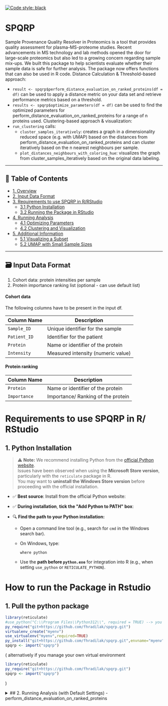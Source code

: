 [![Code style: black](https://img.shields.io/badge/code%20style-black-000000.svg)](https://github.com/psf/black)
# SPQRP 
Sample Provenance Quality Resolver in Proteomics is a tool that provides quality assessment for plasma-MS-proteome studies. Recent advancements in MS technology and lab methods opened the door for large-scale proteomics but also led to a growing concern regarding sample mix-ups. We built this package to help scientists evaluate whether their sample data is safe for further analysis.
The package now offers functions that can also be used in R code.
Distance Calculation & Threshold-based approach:
- ```result <- spqrp$perform_distance_evaluation_on_ranked_proteins(df = df)``` can be used to apply a distance metric on your data set and retrieve performance metrics based on a threshold.
- ```results <- spqrp$optimize_parameters(df = df)``` can be used to find the optimized parameters for perform_distance_evaluation_on_ranked_proteins for a range of n  proteins used.
Clustering-based approach & visualization:
- `run_clustering` calls:
  - `cluster_samples_iteratively`: creates a graph in a dimensionality reduced space (e.g. with UMAP) based on the distances from perform_distance_evaluation_on_ranked_proteins and can cluster iteratively based on the n nearest neighbours per sample.
  -  `plot_distances_neighbours_with_coloring_hue`: visualizes the graph from cluster_samples_iteratively based on the original data labeling.


---

## 📖 Table of Contents

- [1. Overview](spqrp)
- [2. Input Data Format](-input-data-format)
- [3. Requirements to use SPQRP in R/RStudio](requirements-to-use-spqrp-in-r-rstudio)
  - [3.1 Python Installation](1-python-installation)
  - [3.2 Running the Package in RStudio](how-to-run-the-package-in-rstudio)
- [4. Running Analysis](2-running-analysis-with-default-settings---perform_distance_evaluation_on_ranked_proteins)
  - [4.1 Optimizing Parameters](3-running-analysis-with-optimizing-cutoff-for-the-distance-metric--optimize_parameters)
  - [4.2 Clustering and Visualization](4-clustering-approach-and-visualizing-results--cluster_samples_iteratively--plot_distances_neighbours_with_coloring_hue)
- [5. Additional Information](additional-information)
  - [5.1 Visualizing a Subset](visualizing-a-subset)
  - [5.2 UMAP with Small Sample Sizes](note-on-umap-with-small-sample-sizes)

---



## 🗃️ Input Data Format
1. Cohort data: protein intensities per sample
2. Protein importance ranking list (optional - can use default list)

#### Cohort data
The following columns have to be present in the input df.

| Column Name | Description                        |
|-------------|------------------------------------|
| `Sample_ID` | Unique identifier for the sample   |
| `Patient_ID`| Identifier for the patient         |
| `Protein`   | Name or identifier of the protein  |
| `Intensity` | Measured intensity (numeric value) |
#### Protein ranking
| Column Name | Description                        |
|-------------|------------------------------------|
| `Protein`   | Name or identifier of the protein  |
| `Importance`| Importance/ Ranking of the protein |



# Requirements to use SPQRP in R/ RStudio
## 1. Python Installation

> ⚠️ **Note:** We recommend installing Python from the [official Python website](https://www.python.org/downloads/).  
> Issues have been observed when using the **Microsoft Store version**, particularly with the `reticulate` package in R.  
> You may want to **uninstall the Windows Store version** before proceeding with the official installation.

- ✅ **Best source**: Install from the official Python website:  

- ✅ **During installation**, **tick the "Add Python to PATH" box**:  

- 🔍 **Find the path to your Python installation:**
  - Open a command line tool (e.g., search for `cmd` in the Windows search bar).
  - On Windows, type:

    ```
    where python
    ```

  - Use the **path before `python.exe`** for integration into R (e.g., when setting `use_python` or `RETICULATE_PYTHON`).


# How to run the Package in Rstudio
## 1. Pull the python package

```r
library(reticulate)
#use_python("C:\\Program Files\\Python312\\", required = TRUE) --> you might need to explicitly set the path to your python installation from the last step from the Python installation
py_require("git+https://github.com/fhradilak/spqrp.git")
virtualenv_create("myenv")
use_virtualenv("myenv",required=TRUE)
py_install("git+https://github.com/fhradilak/spqrp.git",envname="myenv",method="virtualenv")
spqrp <- import("spqrp")
```

( alternatively if you manage your own virtual environment
```r
library(reticulate)
py_require("git+https://github.com/fhradilak/spqrp.git")
spqrp <- import("spqrp")

```
)
<details>
  <summary> ## 2. Running Analysis (with Default Settings) - perform_distance_evaluation_on_ranked_proteins</summary>

- `df`: **Protein Intensity Input** *(mandatory)*  
  Input dataframe containing protein intensity values.

- `top_importance_path = "path/to/ranking"`  
  Path to precomputed protein importance rankings.

- `n = 10`  
  Number of proteins used for the distance metric.

- `p = 0.5`  
  Cutoff threshold for the distance metric.

- `remove_list = None`  
  List of proteins to exclude from the distance calculation.

- `metric = "correlation"`  
  Distance metric to use. See [available metrics](https://scikit-learn.org/stable/modules/generated/sklearn.metrics.pairwise_distances.html). Tested options: `correlation`, `euclidean`, `fractional`.

- `fractional_p = 0.5`  
  Parameter for the fractional metric. For more info, see [this reference](https://dl.acm.org/doi/10.5555/645504.656414).


### Example with default values
```r
df <- read.csv("path\to\data.csv")

# ensure data is in the right format e.g. 
# df$Patient_ID <- df$P
# df$Sample_ID <- df$Sample

result <- spqrp$perform_distance_evaluation_on_ranked_proteins(df = df)
```
### Example with set values
```r
df <- read.csv("path\to\data.csv")

# ensure data is in the right format e.g. 
# df$Patient_ID <- df$P
# df$Sample_ID <- df$Sample

top_importance_path ="path\to\top\importance.csv"
result <- spqrp$perform_distance_evaluation_on_ranked_proteins(df_filtered = df, top_importance_path = top_importance_path, n=10, p=0.5, remove_list=["p123], metric = "fractional", fractional_p=0.5)
```

## 3. Running analysis with optimizing cutoff for the distance metric -optimize_parameters

### Default Settings

- `remove_list = []`  
  List of proteins to exclude from consideration.

- `metric = "correlation"`  
  Metric used for similarity/distance (e.g., correlation, euclidean, etc.).

- `path_classification_importance = "path/to/ranking"`  
  Path to the file containing importance scores or rankings.

- `top_median = False`  
  If `False`, uses **standard deviation ratio** for protein ranking instead of top median.

- `log_file = "optimization_log.txt"`  
  File to log the output of all optimization runs.

- `range = range(2, 50, 1)`  
  Range of `n` (number of proteins) to evaluate during optimization.

- `optimization_strategy = "fpfn"`  
  Metric to optimize for. Options:
  - `fpfn`
  - `F1`
  - `fn`
  - `fp`


### Example with default settings
```r
result <- spqrp$optimize_parameters(df = df)
```

## 4. Clustering Approach and Visualizing Results — `cluster_samples_iteratively` & `plot_distances_neighbours_with_coloring_hue`

### 📌 Function Purpose

`cluster_samples_iteratively` clusters the samples based on the precalculated distances from the result from `result <- spqrp$perform_distance_evaluation_on_ranked_proteins()`. `n_neighbours` is based on the knowledge about the datasets expected sample size. `max_component_size` is a parameter to adjust the maximum final cluster size, usally set to n_neighbours+1.
### ⚙️ Parameters
- **`result`** *(mandatory)*
  Output from `spqrp$perform_distance_evaluation_on_ranked_proteins()`
- **`method`** *(mandatory)*
  Dimensionality Reduction Method ("UMAP", "PCA", "MDS").
- **`random_state`** *(default: `42`)*
  Random state seed for reproducability for the dimensionality reduction methods.  
- **`n_neighbors`** *(default: `1`)*
  Number of samples that should have an edge drawn for each sample. The n connected samples are n the nearest neighbours.
- **`max_component_size`** *(default: `None`)*
  If None, no further restrictions are performed on the graph. If equals an Integer, the respective longest edges are iteratively removed for all connected components until only components/ clusters with maximum max_component_size remain.
- **`n_umap_neighbors`** *(default: `15`)*
  Parameter that "controls how UMAP balances local versus global structure in the data".([https://www.python.org/downloads/](https://umap-learn.readthedocs.io/en/latest/parameters.html))
- **`precomputed_graph`** *(default: `None`)*
  Option to input an already precomputed graph and to apply the iterative clustering approach.

### ⚙️ Returns
- **`G`** The networkx Graph.
- **`coords_2d`** The coordinates of each sample/node in the dimensionality reduction view.

---
The function `plot_distances_neighbours_with_coloring_hue()` visualizes sample-to-sample relationships from the clustering using either PCA or MDS dimensionality reduction. It highlights patient-specific groupings and nearest neighbors using color-coded nodes and styled edges in a plot.

### ⚙️ Parameters

- **`df`** *(mandatory)*  
  Input dataframe containing **protein intensity values**.

- **`G`** *(mandatory)*  
  NetworkX Graph object representing sample connections, typically the output of `cluster_samples_iteratively()`.

- **`coords_2d`** *(mandatory)*  
  Coordinates for each sample/node in 2D space, produced by PCA, MDS, or UMAP.

- **`method`** *(default: `'UMAP'`)*  
  String specifying which dimensionality reduction method to label axes for:
  - `'PCA'` – principal component analysis  
  - `'MDS'` – multidimensional scaling  
  - `'UMAP'` – uniform manifold approximation and projection  

- **`subset_samples`** *(default: `None`)*  
  List of specific sample IDs to visualize. Dimensionality reduction is still computed on the full dataset, but only these samples are drawn.

- **`highlight_singletons`** *(default: `False`)*  
  If `True`, marks singleton nodes (samples forming their own cluster & being the only sample for their patient ID) with a blue square.

- **`highlight_single_samples_missing_connections`** *(default: `False`)*  
  If `True`, marks samples that are disconnected but there is at least 1 other sample with the same patient ID in the input df, with a pink circle.

- **`figsize`** *(default: `(20,20)`)*  
  Tuple specifying the figure size in inches `(width, height)`.

- **`label_patient_only`** *(default: `False`)*  
  If `True`, labels nodes by patient ID only; otherwise labels nodes by sample ID.

- **`label_offset_x`** *(default: `0.01`)*  
  Horizontal offset for node labels to avoid overlapping the node marker.

- **`label_offset_y`** *(default: `0.01`)*  
  Vertical offset for node labels.

- **`label_font`** *(default: `6`)*  
  Font size for node labels.

- **`df_name`** *(default: `'DF_NAME'`)*  
  Name of the dataframe, used in plot title.

- **`return_clusters`** *(default: `False`)*  
  If `True`, the function returns a tuple `(G, cluster_assignments)` where `cluster_assignments` maps each sample to its cluster ID. If `False`, only the graph `G` is returned.
---

### 📤 Output / Plot

- **Nodes**: Each point represents a sample, **colored by cluster status
  - 🟢 **Green**: Samples from clusters containing only samples with the same patient ID.
  - 🟣 **Magenta**: Samples from clusters with samples with different patient IDs.
  - 🟦 **Blue**: Samples that are the single representatives of their patient ID in the data and are singletons in the graph.
  - 🔴 **Pink**: Samples that have at least one other sample with the same patient ID in the data but are singletons in the graph.
- **Edges**:
  - 🟢 **Green**: Same-patient pairs that are nearest neighbors.
  - 🟣 **Magenta**: Cross-patient pairs that are nearest neighbors.
---


### 🧪 Example: Basic Usage in R

```r
res = spqrp$cluster_samples_iteratively(
  result = result,
  df = df,
  method = "UMAP",
  random_state = 42L,
  n_neighbors = 1L,
  max_component_size = 2L,
  n_neighbour_in_belonging = FALSE,
  n_umap_neighbors = 15L
)
g <- res[[1]]   # your Graph object from spqrp
coords_2d = res[[2]]

spqrp$plot_distances_neighbours_with_coloring_hue(
  df = df,
  G = g,
  coords_2d = coords_2d,
  method = "UMAP",
  subset_samples = NULL,
  highlight_singletons = TRUE,
  highlight_single_samples_missing_connections = TRUE,
  figsize = c(20, 20),
  label_font = 4.5,
  df_name = "Cohort A on Cohort A"
)
```
It shows the result in RStudio and you can preview it directly in RStudio or save the plot with 
```r
plt <- import("matplotlib.pyplot")
plt$savefig("spqrp_graph.png", dpi=300, bbox_inches="tight")
```

### Visualizing a subset
To visualize only a subset of samples one can run the function with handing over ```subset_samples=list("9_0","23_1")``` to
```plot_distances_neighbours_with_coloring_hue```

### Additional Information

#### Note on UMAP with small sample sizes
UMAP relies on constructing a k-nearest-neighbor graph to learn the sample manifold. If the number of available samples is small (especially when fewer than ~10–20), this graph becomes unstable or degenerate. In such cases, UMAP may fail, produce warnings, or yield embeddings that are not meaningful. For very small datasets, alternative methods such as PCA or MDS are typically more robust.
